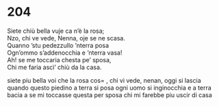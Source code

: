 # 204
  
Siete chiù bella vuje ca n’è la rosa;  
Nzo, chi ve vede, Nenna, oje se ne scasa.  
Quanno ’stu pedezzullo ’nterra posa  
Ogn’ommo s’addenocchia e ’nterra vasa!  
Ah! se me toccaria chesta pe’ sposa,  
Chi me faria ascì’ chiù da la casa.

siete piu bella voi che la rosa
cos= , chi vi vede, nenan, oggi si lascia
quando questo piedino a terra si posa
ogni uomo si inginocchia e a terra bacia
a se mi toccasse questa per sposa
chi mi farebbe piu uscir di casa
